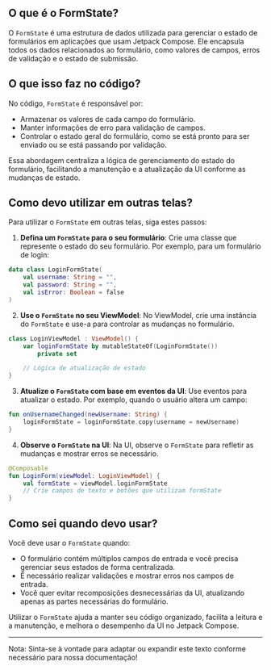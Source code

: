## **O que é o FormState?**

O `FormState` é uma estrutura de dados utilizada para gerenciar o estado de formulários em aplicações que usam Jetpack Compose. Ele encapsula todos os dados relacionados ao formulário, como valores de campos, erros de validação e o estado de submissão.

## **O que isso faz no código?**

No código, `FormState` é responsável por:

- Armazenar os valores de cada campo do formulário.
- Manter informações de erro para validação de campos.
- Controlar o estado geral do formulário, como se está pronto para ser enviado ou se está passando por validação.

Essa abordagem centraliza a lógica de gerenciamento do estado do formulário, facilitando a manutenção e a atualização da UI conforme as mudanças de estado.

## **Como devo utilizar em outras telas?**

Para utilizar o `FormState` em outras telas, siga estes passos:

1. **Defina um `FormState` para o seu formulário**: Crie uma classe que represente o estado do seu formulário. Por exemplo, para um formulário de login:

```kotlin
data class LoginFormState(
    val username: String = "",
    val password: String = "",
    val isError: Boolean = false
)
```

2. **Use o `FormState` no seu ViewModel**: No ViewModel, crie uma instância do `FormState` e use-a para controlar as mudanças no formulário.

```kotlin
class LoginViewModel : ViewModel() {
    var loginFormState by mutableStateOf(LoginFormState())
        private set

    // Lógica de atualização de estado
}
```

3. **Atualize o `FormState` com base em eventos da UI**: Use eventos para atualizar o estado. Por exemplo, quando o usuário altera um campo:

```kotlin
fun onUsernameChanged(newUsername: String) {
    loginFormState = loginFormState.copy(username = newUsername)
}
```

4. **Observe o `FormState` na UI**: Na UI, observe o `FormState` para refletir as mudanças e mostrar erros se necessário.

```kotlin
@Composable
fun LoginForm(viewModel: LoginViewModel) {
    val formState = viewModel.loginFormState
    // Crie campos de texto e botões que utilizam formState
}
```

## **Como sei quando devo usar?**

Você deve usar o `FormState` quando:

- O formulário contém múltiplos campos de entrada e você precisa gerenciar seus estados de forma centralizada.
- É necessário realizar validações e mostrar erros nos campos de entrada.
- Você quer evitar recomposições desnecessárias da UI, atualizando apenas as partes necessárias do formulário.

Utilizar o `FormState` ajuda a manter seu código organizado, facilita a leitura e a manutenção, e melhora o desempenho da UI no Jetpack Compose.

---

Nota: Sinta-se à vontade para adaptar ou expandir este texto conforme necessário para nossa documentação!